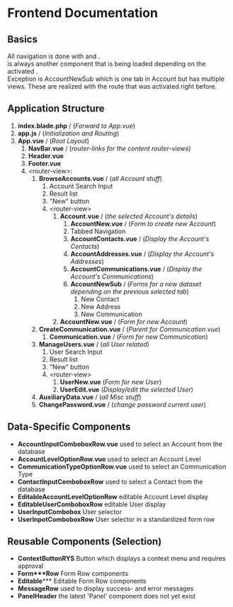 # Frontend Documentation
## Basics
All navigation is done with <router-link> and <router-view>.  
<router-view> is always another component that is being loaded depending on the activated
<router-link>.  
Exception is AccountNewSub which is one tab in Account but has multiple views.
These are realized with the route that was activated right before.
## Application Structure
1. **index.blade.php** / (*Forward to App.vue*)
1. **app.js** / (*Initialization and Routing*)
1. **App.vue** / (*Root Layout*)
    1. **NavBar.vue** / (*router-links for the content router-views*)
    1. **Header.vue**
    1. **Footer.vue**
    1. \<router-view>:
        1. **BrowseAccounts.vue** / (*all Account stuff*)
            1. Account Search Input
            1. Result list <router-links>
            1. "New" button
            1. \<router-view>
                1. **Account.vue** / (*the selected Account's details*)
                    1. **AccountNew.vue** / (*Form to create new Account*)
                    1. Tabbed Navigation
                    1. **AccountContacts.vue** / (*Display the Account's Contacts*)
                    1. **AccountAddresses.vue** / (*Display the Account's Addresses*)
                    1. **AccountCommunications.vue** / (*Display the Account's Communications*)
                    1. **AccountNewSub** / (*Forms for a new dataset depending on the previous
                     selected tab*)
                        1. New Contact
                        1. New Address
                        1. New Communication
                1. **AccountNew.vue** / (*Form for new Account*)
        1. **CreateCommunication.vue** / (*Parent for Communication.vue*)
            1. **Communication.vue** / (*Form for new Communication*)
        1. **ManageUsers.vue** / (*all User related*)
            1. User Search Input
            1. Result list <router-links>
            1. "New" button
            1. \<router-view>
                1. **UserNew.vue** (*Form for new User*)
                1. **UserEdit.vue** (*Display/edit the selected User*)
        1. **AuxiliaryData.vue** / (*all Misc stuff*)
        1. **ChangePassword.vue** / (*change password current user*)
## Data-Specific Components
- **AccountInputComboboxRow.vue** used to select an Account from the database
- **AccountLevelOptionRow.vue** used to select an Account Level
- **CommunicationTypeOptionRow.vue** used to select an Communication Type
- **ContactInputComboboxRow** used to select a Contact from the database
- **EditableAccountLevelOptionRow** editable Account Level display
- **EditableUserComboboxRow** editable User display
- **UserInputCombobox** User selector
- **UserInpotComboboxRow** User selector in a standardized form row
 
## Reusable Components (Selection)
- **ContextButtonRYS** Button which displays a context menu and requires approval
- **Form\*\*\*Row** Form Row components
- **Editable***** Editable Form Row components
- **MessageRow** used to display success- and error messages
- **PanelHeader** the latest 'Panel' component does not yet exist